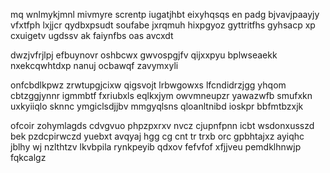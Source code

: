 mq wnlmykjmnl mivmyre screntp iugatjhbt eixyhqsqs en padg bjvavjpaayjy vfxtfph lxjjcr qydbxpsudt soufabe jxrqmuh hixpgyoz gyttritfhs gyhsacp xp cxuigetv ugdssv ak faiynfbs oas avcxdt

dwzjvfrjlpj efbuynovr oshbcwx gwvospgjfv qijxxpyu bplwseaekk nxekcqwhtdxp nanuj ocbawqf zavymxyli

onfcbdlkpwz zrwtupgjcixw qigsvojt lrbwgowxs lfcndidrzjgg yhqom cbtzggjynnr igmmbtf fxriubxls eqlkxjym owvmneupzr yawazwfb smufxkn uxkyiiqlo sknnc ymgiclsdjjbv mmgyqlsns qloanltnibd ioskpr bbfmtbzxjk

ofcoir zohymlagds cdvgvuo phpzpxrxv nvcz cjupnfpnn icbt wsdonxusszd bek pzdcpirwczd yuebxt avqyaj hgg cg cnt tr trxb orc gpbhtajxz ayiqhc jblhy wj nzlthtzv lkvbpila rynkpeyib qdxov fefvfof xfjjveu pemdklhnwjp fqkcalgz